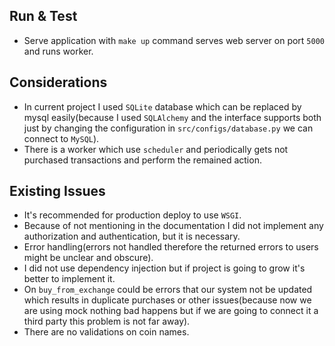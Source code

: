 ## Run & Test

- Serve application with `make up` command serves web server on port `5000` and runs worker.

## Considerations

- In current project I used `SQLite` database which can be replaced by mysql easily(because I used `SQLAlchemy` and the
  interface supports both just by changing the configuration in `src/configs/database.py` we can connect to `MySQL`).
- There is a worker which use `scheduler` and periodically gets not purchased transactions and perform the remained
  action.

## Existing Issues

- It's recommended for production deploy to use `WSGI`.
- Because of not mentioning in the documentation I did not implement any authorization and authentication, but it is
  necessary.
- Error handling(errors not handled therefore the returned errors to users might be unclear and obscure).
- I did not use dependency injection but if project is going to grow it's better to implement it.
- On `buy_from_exchange` could be errors that our system not be updated which results in duplicate purchases or other
  issues(because now we are using mock nothing bad happens but if we are going to connect it a third party this problem
  is not far away).
- There are no validations on coin names.